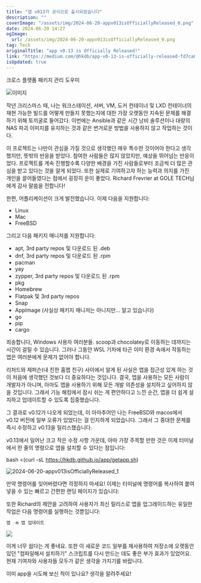 ```yaml
---
title: "앱 v013가 공식으로 출시되었습니다"
description: ""
coverImage: "/assets/img/2024-06-20-appv013isOfficiallyReleased_0.png"
date: 2024-06-20 14:27
ogImage:
  url: /assets/img/2024-06-20-appv013isOfficiallyReleased_0.png
tag: Tech
originalTitle: "app v0.13 is Officially Released!"
link: "https://medium.com/@hkdb/app-v0-13-is-officially-released-fd7ca6fd1aa2"
isUpdated: true
---
```


크로스 플랫폼 패키지 관리 도우미

![이미지](/assets/img/2024-06-20-appv013isOfficiallyReleased_0.png)

작년 크리스마스 때, 나는 워크스테이션, 서버, VM, 도커 컨테이너 및 LXD 컨테이너의 재현 가능한 빌드를 어떻게 만들지 못했는지에 대한 가장 오랫동안 지속된 문제를 해결하기 위해 토끼굴로 들어갔다. 이번에는 Ansible과 같은 시간 낭비 솔루션이나 대량의 NAS 파괴 이미지를 유지하는 것과 같은 번거로운 방법을 사용하지 않고 작업하는 것이다.

이 프로젝트는 나만이 관심을 가질 것으로 생각했던 매우 특수한 것이어야 한다고 생각했지만, 뜻밖의 반응을 받았다. 참여한 사람들은 많지 않았지만, 예상을 뛰어넘는 반응이었다. 프로젝트를 계속 진행할수록 다양한 배경을 가진 사람들로부터 조금씩 더 많은 관심을 받고 있다는 것을 알게 되었다. 또한 실제로 기여하고자 하는 능력과 의지를 가진 개인을 끌어들였다는 점에서 굉장히 운이 좋았다. Richard Frevrier at GOLE TECH님에게 감사 말씀을 전합니다!

<div class="content-ad"></div>

한편, 어플리케이션이 크게 발전했습니다. 이제 다음을 지원합니다:

- Linux
- Mac
- FreeBSD

그리고 다음 패키지 매니저를 지원합니다:

- apt, 3rd party repos 및 다운로드 된 .deb
- dnf, 3rd party repos 및 다운로드 된 .rpm
- pacman
- yay
- zypper, 3rd party repos 및 다운로드 된 .rpm
- pkg
- Homebrew
- Flatpak 및 3rd party repos
- Snap
- AppImage (사실상 패키지 매니저는 아니지만... 알고 있습니다)
- go
- pip
- cargo

<div class="content-ad"></div>

죄송합니다, Windows 사용자 여러분들. scoop과 chocolatey로 이동하는 데까지는 시간이 걸릴 수 있습니다. 그러나 그동안 WSL 기차에 타곤 이미 환경 속에서 작동하는 앱은 여러분에게 문제가 없어야 합니다.

리처드와 제퍼슨(내 친한 홈랩 친구) 사이에서 알게 된 사실은 앱을 접근성 있게 하는 것이 처음에 생각했던 것보다 더 중요하다는 것입니다. 결국, 앱을 사용하는 모든 사람이 개발자가 아니며, 아마도 앱을 사용하기 위해 모든 개발 의존성을 설치하고 싶어하지 않을 것입니다. 그래서 기능 해킹에서 잠시 쉬는 게 편안하다고 느낀 순간, 앱을 더 쉽게 설치하고 업데이트할 수 있도록 집중했습니다.

그 결과로 v0.12가 나오게 되었는데, 이 아마추어인 나는 FreeBSD와 macos에서 v0.12 버전에 일부 오류가 있었다는 걸 인지하게 되었습니다. 그래서 그 중대한 문제를 즉시 수정하고 v0.13을 릴리스했습니다.

v0.13에서 일어난 크고 작은 수정 사항 가운데, 아마 가장 주목할 만한 것은 이제 터미널에서 한 줄의 명령으로 앱을 설치할 수 있다는 점입니다:

<div class="content-ad"></div>

bash <(curl -sL https://hkdb.github.io/app/getapp.sh)

![2024-06-20-appv013isOfficiallyReleased_1](/assets/img/2024-06-20-appv013isOfficiallyReleased_1.png)

만약 명령어를 잊어버렸다면 걱정하지 마세요! 이제는 터미널에 명령어를 복사하여 붙여넣을 수 있는 빠르고 간편한 랜딩 페이지가 있습니다:

또한 Richard의 제안을 고려하여 사용자가 최신 릴리스로 앱을 업그레이드하는 유일한 작업은 다음 명령어를 실행하는 것뿐입니다:

<div class="content-ad"></div>

```js
앱 -m 앱 업데이트
```

<img src="/assets/img/2024-06-20-appv013isOfficiallyReleased_2.png" />

이게 너무 쉽다는 게 좋네요. 또한 이 새로운 코드 일부를 재사용하여 저장소에 오랫동안 있던 "컴파일해서 설치하기" 스크립트를 다시 만드는 데도 좋은 부가 효과가 있었어요. 현재 기여자와 사용자들 모두가 같은 생각을 가지기를 바랍니다.

이미 app을 시도해 보신 적이 있나요? 생각을 알려주세요!
